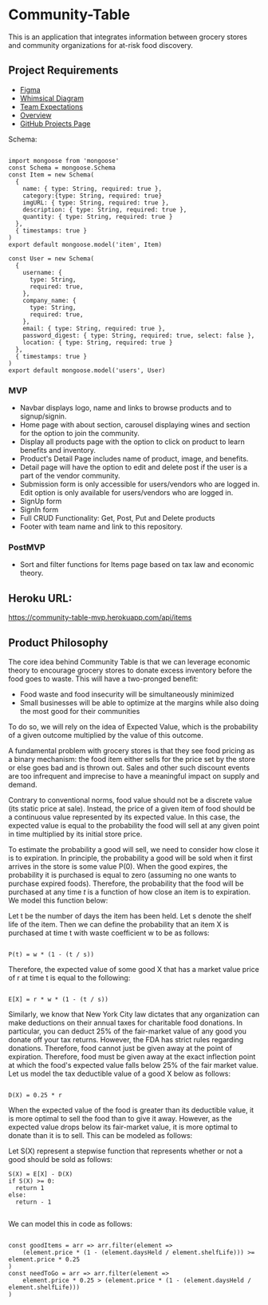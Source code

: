 # Community-Table

This is an application that integrates information between grocery stores and community organizations for at-risk food discovery.

## Project Requirements

<ul>
  <li><a href="https://www.figma.com/file/kYEHNajx152CqwGqjgOip3/Community-Table?node-id=0%3A1">Figma</a></li>
  <li><a href="https://whimsical.com/community-table-FoZPsH8zCzsDTT1oWdAS1V">Whimsical Diagram</a></li>
  <li><a href="https://docs.google.com/document/d/1OzatiZ3santSrK4_rQHGPNGZ-xBpKb39n5eck1PhdOM/edit?usp=sharing">Team Expectations</a></li>
  <li><a href="https://docs.google.com/document/d/1_X-6IAQKls_ZJ4oxxiJzS5EmqE0wVMx_C_3YDJvBLYQ/edit?usp=sharing">Overview</a></li>
  <li><a href="https://github.com/robisonJohn/Community-Table/projects/1?add_cards_query=is%3Aopen">GitHub Projects Page</a></li>
</ul>

<p>Schema: </p>

```

import mongoose from 'mongoose'
const Schema = mongoose.Schema
const Item = new Schema(
  {
    name: { type: String, required: true },
    category:{type: String, required: true}
    imgURL: { type: String, required: true },
    description: { type: String, required: true },
    quantity: { type: String, required: true }
  },
  { timestamps: true }
)
export default mongoose.model('item', Item)

const User = new Schema(
  {
    username: {
      type: String,
      required: true,
    },
    company_name: {
      type: String,
      required: true,
    },
    email: { type: String, required: true },
    password_digest: { type: String, required: true, select: false },
    location: { type: String, required: true }
  },
  { timestamps: true }
)
export default mongoose.model('users', User)

```

### MVP

- Navbar displays logo, name and links to browse products and to signup/signin.
- Home page with about section, carousel displaying wines and section for the option to join the community.
- Display all products page with the option to click on product to learn benefits and inventory.
- Product's Detail Page includes name of product, image, and benefits.
- Detail page will have the option to edit and delete post if the user is a part of the vendor community.
- Submission form is only accessible for users/vendors who are logged in.
  Edit option is only available for users/vendors who are logged in.
- SignUp form
- SignIn form
- Full CRUD Functionality: Get, Post, Put and Delete products
- Footer with team name and link to this repository.

### PostMVP

- Sort and filter functions for Items page based on tax law and economic theory.

## Heroku URL:

https://community-table-mvp.herokuapp.com/api/items

## Product Philosophy

<p>The core idea behind Community Table is that we can leverage economic theory to encourage grocery stores to donate excess inventory before the food goes to waste. This will have a two-pronged benefit: </p>
<ul>
  <li>Food waste and food insecurity will be simultaneously minimized</li>
  <li>Small businesses will be able to optimize at the margins while also doing the most good for their communities</li>
</ul>

<p>To do so, we will rely on the idea of Expected Value, which is the probability of a given outcome multiplied by the value of this outcome.</p> 

<p>A fundamental problem with grocery stores is that they see food pricing as a binary mechanism: the food item either sells for the price set by the store or else goes bad and is thrown out. Sales and other such discount events are too infrequent and imprecise to have a meaningful impact on supply and demand.</p>

<p>Contrary to conventional norms, food value should not be a discrete value (its static price at sale). Instead, the price of a given item of food should be a continuous value represented by its expected value. In this case, the expected value is equal to the probability the food will sell at any given point in time multiplied by its initial store price.</p>

<p>To estimate the probability a good will sell, we need to consider how close it is to expiration. In principle, the probability a good will be sold when it first arrives in the store is some value P(0). When the good expires, the probability it is purchased is equal to zero (assuming no one wants to purchase expired foods). Therefore, the probability that the food will be purchased at any time <em>t</em> is a function of how close an item is to expiration. We model this function below:</p>

<p>Let t be the number of days the item has been held. Let s denote the shelf life of the item. Then we can define the probability that an item X is purchased at time t with waste coefficient w to be as follows: </p>

```

P(t) = w * (1 - (t / s))

```

<p>Therefore, the expected value of some good X that has a market value price of r at time t is equal to the following: </p>

```

E[X] = r * w * (1 - (t / s))

```

<p>Similarly, we know that New York City law dictates that any organization can make deductions on their annual taxes for charitable food donations. In particular, you can deduct 25% of the fair-market value of any good you donate off your tax returns. However, the FDA has strict rules regarding donations. Therefore, food cannot just be given away at the point of expiration. Therefore, food must be given away at the exact inflection point at which the food's expected value falls below 25% of the fair market value. Let us model the tax deductible value of a good X below as follows: </p>

```

D(X) = 0.25 * r

```

<p>When the expected value of the food is greater than its deductible value, it is more optimal to sell the food than to give it away. However, as the expected value drops below its fair-market value, it is more optimal to donate than it is to sell. This can be modeled as follows: </p>

<p>Let S(X) represent a stepwise function that represents whether or not a good should be sold as follows: </p>

```
S(X) = E[X] - D(X)
if S(X) >= 0:
  return 1
else:
  return - 1
  
```

  
<p>We can model this in code as follows:</p>


```

const goodItems = arr => arr.filter(element => 
    (element.price * (1 - (element.daysHeld / element.shelfLife))) >= element.price * 0.25
)
const needToGo = arr => arr.filter(element => 
    element.price * 0.25 > (element.price * (1 - (element.daysHeld / element.shelfLife)))
)

```














